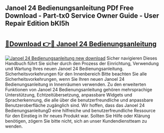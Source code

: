 ## Janoel 24 Bedienungsanleitung PDf Free Download - Part-tx0 Service Owner Guide - User Repair Edition bKI5h

# <h2><a href="http://df41w20.blite.top/?on=Janoel+24+Bedienungsanleitung">🔗Download 👉🔴 Janoel 24 Bedienungsanleitung</a></h2>

[![Janoel 24 Bedienungsanleitung new download](https://i.imgur.com/lujVjoI.png)](http://df41w20.blite.top/?on=Janoel+24+Bedienungsanleitung)
Sicher navigieren Dieses Handbuch führt Sie sicher durch den Prozess der Einrichtung, Verwendung und Wartung Ihres neuen Janoel 24 Bedienungsanleitung. Sicherheitsvorkehrungen für den Innenbereich Bitte beachten Sie alle Sicherheitsvorkehrungen, wenn Sie Ihren neuen Janoel 24 Bedienungsanleitung in Innenräumen verwenden. Zu den erweiterten Funktionen von Janoel 24 Bedienungsanleitung gehören mehrsprachige Unterstützung, Echtzeitübersetzung, anpassbare Widgets und Spracherkennung, die alle über die benutzerfreundliche und anpassbare Benutzeroberfläche zugänglich sind. Wir hoffen, dass das Janoel 24 BedienungsanleitungD eine hilfreiche und benutzerfreundliche Ressource für den Einstieg in Ihr neues Produkt war. Sollten Sie Hilfe oder Klärung benötigen, zögern Sie bitte nicht, sich an unser Kundendienstteam zu wenden.
